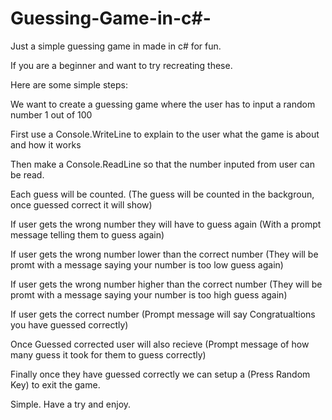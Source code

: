 # Guessing-Game-in-c#-
Just a simple guessing game in made in c# for fun.

If you are a beginner and want to try recreating these.

Here are some simple steps:

We want to create a guessing game where the user has to input a random number 1 out of 100

First use a Console.WriteLine to explain to the user what the game is about and how it works

Then make a Console.ReadLine so that the number inputed from user can be read.

Each guess will be counted. (The guess will be counted in the backgroun, once guessed correct it will show)

If user gets the wrong number they will have to guess again (With a prompt message telling them to guess again)

If user gets the wrong number lower than the correct number (They will be promt with a message saying your number is too low guess again)

If user gets the wrong number higher than the correct number (They will be promt with a message saying your number is too high guess again)

If user gets the correct number (Prompt message will say Congratualtions you have guessed correctly)

Once Guessed corrected user will also recieve (Prompt message of how many guess it took for them to guess correctly)

Finally once they have guessed correctly we can setup a (Press Random Key) to exit the game.



Simple. Have a try and enjoy.

